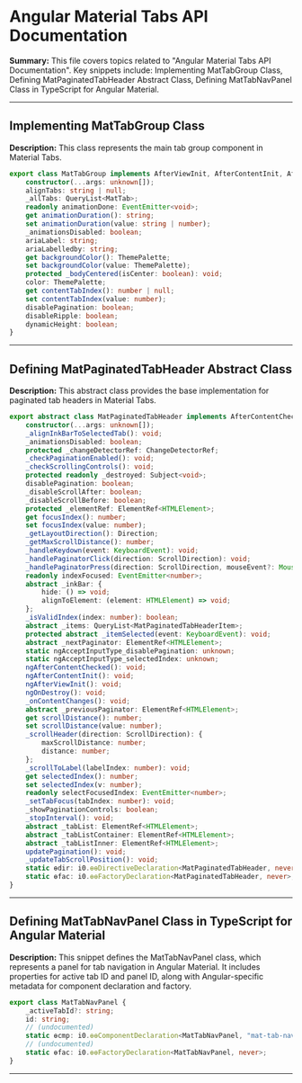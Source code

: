# Angular Material Tabs API Documentation

**Summary:** This file covers topics related to "Angular Material Tabs API Documentation". Key snippets include: Implementing MatTabGroup Class, Defining MatPaginatedTabHeader Abstract Class, Defining MatTabNavPanel Class in TypeScript for Angular Material.

---

## Implementing MatTabGroup Class

**Description:** This class represents the main tab group component in Material Tabs.

```typescript
export class MatTabGroup implements AfterViewInit, AfterContentInit, AfterContentChecked, OnDestroy {
    constructor(...args: unknown[]);
    alignTabs: string | null;
    _allTabs: QueryList<MatTab>;
    readonly animationDone: EventEmitter<void>;
    get animationDuration(): string;
    set animationDuration(value: string | number);
    _animationsDisabled: boolean;
    ariaLabel: string;
    ariaLabelledby: string;
    get backgroundColor(): ThemePalette;
    set backgroundColor(value: ThemePalette);
    protected _bodyCentered(isCenter: boolean): void;
    color: ThemePalette;
    get contentTabIndex(): number | null;
    set contentTabIndex(value: number);
    disablePagination: boolean;
    disableRipple: boolean;
    dynamicHeight: boolean;
}
```

---

## Defining MatPaginatedTabHeader Abstract Class

**Description:** This abstract class provides the base implementation for paginated tab headers in Material Tabs.

```typescript
export abstract class MatPaginatedTabHeader implements AfterContentChecked, AfterContentInit, AfterViewInit, OnDestroy {
    constructor(...args: unknown[]);
    _alignInkBarToSelectedTab(): void;
    _animationsDisabled: boolean;
    protected _changeDetectorRef: ChangeDetectorRef;
    _checkPaginationEnabled(): void;
    _checkScrollingControls(): void;
    protected readonly _destroyed: Subject<void>;
    disablePagination: boolean;
    _disableScrollAfter: boolean;
    _disableScrollBefore: boolean;
    protected _elementRef: ElementRef<HTMLElement>;
    get focusIndex(): number;
    set focusIndex(value: number);
    _getLayoutDirection(): Direction;
    _getMaxScrollDistance(): number;
    _handleKeydown(event: KeyboardEvent): void;
    _handlePaginatorClick(direction: ScrollDirection): void;
    _handlePaginatorPress(direction: ScrollDirection, mouseEvent?: MouseEvent): void;
    readonly indexFocused: EventEmitter<number>;
    abstract _inkBar: {
        hide: () => void;
        alignToElement: (element: HTMLElement) => void;
    };
    _isValidIndex(index: number): boolean;
    abstract _items: QueryList<MatPaginatedTabHeaderItem>;
    protected abstract _itemSelected(event: KeyboardEvent): void;
    abstract _nextPaginator: ElementRef<HTMLElement>;
    static ngAcceptInputType_disablePagination: unknown;
    static ngAcceptInputType_selectedIndex: unknown;
    ngAfterContentChecked(): void;
    ngAfterContentInit(): void;
    ngAfterViewInit(): void;
    ngOnDestroy(): void;
    _onContentChanges(): void;
    abstract _previousPaginator: ElementRef<HTMLElement>;
    get scrollDistance(): number;
    set scrollDistance(value: number);
    _scrollHeader(direction: ScrollDirection): {
        maxScrollDistance: number;
        distance: number;
    };
    _scrollToLabel(labelIndex: number): void;
    get selectedIndex(): number;
    set selectedIndex(v: number);
    readonly selectFocusedIndex: EventEmitter<number>;
    _setTabFocus(tabIndex: number): void;
    _showPaginationControls: boolean;
    _stopInterval(): void;
    abstract _tabList: ElementRef<HTMLElement>;
    abstract _tabListContainer: ElementRef<HTMLElement>;
    abstract _tabListInner: ElementRef<HTMLElement>;
    updatePagination(): void;
    _updateTabScrollPosition(): void;
    static ɵdir: i0.ɵɵDirectiveDeclaration<MatPaginatedTabHeader, never, never, { "disablePagination": { "alias": "disablePagination"; "required": false; }; "selectedIndex": { "alias": "selectedIndex"; "required": false; }; }, { "selectFocusedIndex": "selectFocusedIndex"; "indexFocused": "indexFocused"; }, never, never, true, never>;
    static ɵfac: i0.ɵɵFactoryDeclaration<MatPaginatedTabHeader, never>;
}
```

---

## Defining MatTabNavPanel Class in TypeScript for Angular Material

**Description:** This snippet defines the MatTabNavPanel class, which represents a panel for tab navigation in Angular Material. It includes properties for active tab ID and panel ID, along with Angular-specific metadata for component declaration and factory.

```TypeScript
export class MatTabNavPanel {
    _activeTabId?: string;
    id: string;
    // (undocumented)
    static ɵcmp: i0.ɵɵComponentDeclaration<MatTabNavPanel, "mat-tab-nav-panel", ["matTabNavPanel"], { "id": { "alias": "id"; "required": false; }; }, {}, never, ["*"], true, never>;
    // (undocumented)
    static ɵfac: i0.ɵɵFactoryDeclaration<MatTabNavPanel, never>;
}
```

---